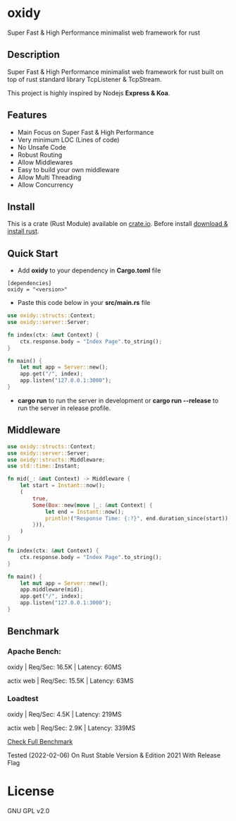 # oxidy

Super Fast & High Performance minimalist web framework for rust

## Description

Super Fast & High Performance minimalist web framework for rust built on top of
rust standard library TcpListener & TcpStream.

This project is highly inspired by Nodejs **Express & Koa**.

## Features

- Main Focus on Super Fast & High Performance
- Very minimum LOC (Lines of code)
- No Unsafe Code
- Robust Routing
- Allow Middlewares
- Easy to build your own middleware
- Allow Multi Threading
- Allow Concurrency

## Install

This is a crate (Rust Module) available on
[crate.io](https://crates.io/crates/oxidy). Before install
[download & install rust](https://www.rust-lang.org/).

## Quick Start

- Add **oxidy** to your dependency in **Cargo.toml** file

```
[dependencies]
oxidy = "<version>"
```

- Paste this code below in your **src/main.rs** file

```rust
use oxidy::structs::Context;
use oxidy::server::Server;

fn index(ctx: &mut Context) {
    ctx.response.body = "Index Page".to_string();
}

fn main() {
    let mut app = Server::new();
    app.get("/", index);
    app.listen("127.0.0.1:3000");
}
```

- **cargo run** to run the server in development or **cargo run --release** to
  run the server in release profile.

## Middleware

```rust
use oxidy::structs::Context;
use oxidy::server::Server;
use oxidy::structs::Middleware;
use std::time::Instant;

fn mid(_: &mut Context) -> Middleware {
    let start = Instant::now();
    (
        true,
        Some(Box::new(move |_: &mut Context| {
            let end = Instant::now();
            println!("Response Time: {:?}", end.duration_since(start));
        })),
    )
}

fn index(ctx: &mut Context) {
    ctx.response.body = "Index Page".to_string();
}

fn main() {
    let mut app = Server::new();
    app.middleware(mid);
    app.get("/", index);
    app.listen("127.0.0.1:3000");
}
```

## Benchmark

### Apache Bench:

oxidy | Req/Sec: 16.5K | Latency: 60MS

actix web | Req/Sec: 15.5K | Latency: 63MS

### Loadtest

oxidy | Req/Sec: 4.5K | Latency: 219MS

actix web | Req/Sec: 2.9K | Latency: 339MS

[Check Full Benchmark](https://github.com/oxidy-rs/oxidy/blob/master/benchmark)

Tested (2022-02-06) On Rust Stable Version & Edition 2021 With Release Flag

# License

GNU GPL v2.0
